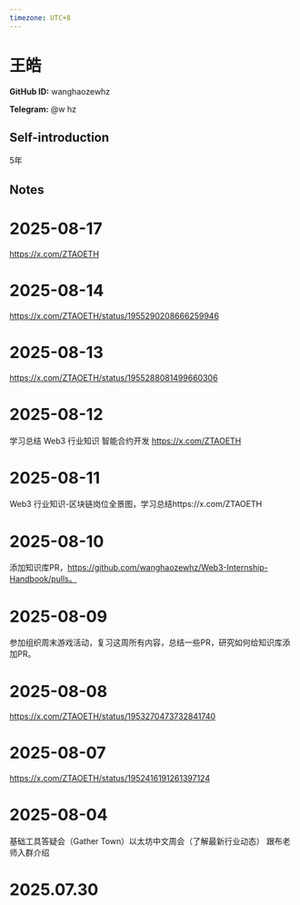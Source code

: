 ```yaml
---
timezone: UTC+8
---
```


# 王皓

**GitHub ID:** wanghaozewhz

**Telegram:** @w hz

## Self-introduction

5年

## Notes

<!-- Content_START -->
# 2025-08-17

https://x.com/ZTAOETH

# 2025-08-14

https://x.com/ZTAOETH/status/1955290208666259946

# 2025-08-13

https://x.com/ZTAOETH/status/1955288081499660306

# 2025-08-12

学习总结 Web3 行业知识
智能合约开发 https://x.com/ZTAOETH

# 2025-08-11

Web3 行业知识-区块链岗位全景图，学习总结https://x.com/ZTAOETH

# 2025-08-10

添加知识库PR，https://github.com/wanghaozewhz/Web3-Internship-Handbook/pulls。

# 2025-08-09
参加组织周末游戏活动，复习这周所有内容，总结一些PR，研究如何给知识库添加PR。

# 2025-08-08

https://x.com/ZTAOETH/status/1953270473732841740

# 2025-08-07

https://x.com/ZTAOETH/status/1952416191261397124

# 2025-08-04

基础工具答疑会（Gather Town）以太坊中文周会（了解最新行业动态） 跟布老师入群介绍


# 2025.07.30


<!-- Content_END -->
